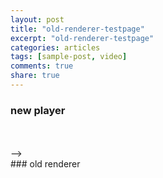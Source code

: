 ```yaml
---
layout: post
title: "old-renderer-testpage"
excerpt: "old-renderer-testpage"
categories: articles
tags: [sample-post, video]
comments: true
share: true
---
```

### new player
<div class="apester-media" data-media-id="5c7f8e9a2268dc0fb6251ec1" height="604"></div><script async
src="https://storage.googleapis.com/apester-stg/sdk/stg/apester-sdk.js"></script>
<br>
<div class="apester-media" data-media-id="5c7f8e812268dc0031251ebf" height="604"></div><script async
src="https://storage.googleapis.com/apester-stg/sdk/stg/apester-sdk.js"></script>
<br>
<div class="apester-media" data-media-id="5c7f8e1b2268dc8049251ebe" height="604"></div><script async
src="https://storage.googleapis.com/apester-stg/sdk/stg/apester-sdk.js"></script>
-->
<br>
### old renderer

<div class="apester-media" data-media-id="5c7f8ecf2268dc0626251ec2" height="388"></div><script async
src="https://storage.googleapis.com/apester-stg/sdk/stg/apester-sdk.js"></script>
